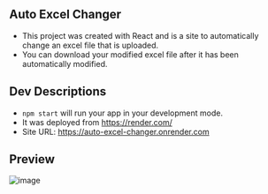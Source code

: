 ## Auto Excel Changer

- This project was created with React and is a site to automatically change an excel file that is uploaded.
- You can download your modified excel file after it has been automatically modified. 


## Dev Descriptions
- `npm start` will run your app in your development mode.
- It was deployed from https://render.com/
- Site URL: https://auto-excel-changer.onrender.com


## Preview
![image](https://github.com/justakim12/auto-excel-changer/assets/40204699/35a93c45-0a71-4781-a932-02db5a1326ef)




